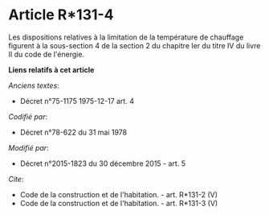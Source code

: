 # Article R*131-4

Les dispositions relatives à la limitation de la température de chauffage figurent à la sous-section 4 de la section 2 du
chapitre Ier du titre IV du livre II du code de l'énergie.

**Liens relatifs à cet article**

_Anciens textes_:

  - Décret n°75-1175 1975-12-17 art. 4

_Codifié par_:

  - Décret n°78-622 du 31 mai 1978

_Modifié par_:

  - Décret n°2015-1823 du 30 décembre 2015 - art. 5

_Cite_:

  - Code de la construction et de l'habitation. - art. R*131-2 (V)
  - Code de la construction et de l'habitation. - art. R*131-3 (V)
